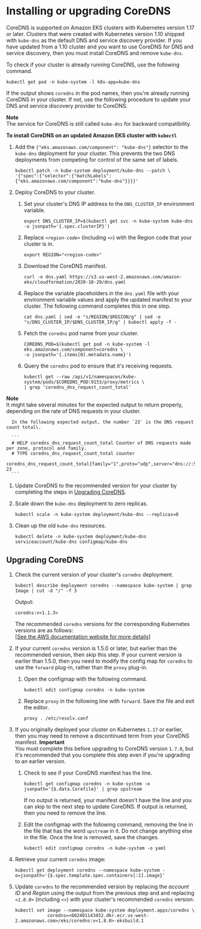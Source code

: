 # Installing or upgrading CoreDNS<a name="coredns"></a>

CoreDNS is supported on Amazon EKS clusters with Kubernetes version 1\.17 or later\. Clusters that were created with Kubernetes version 1\.10 shipped with `kube-dns` as the default DNS and service discovery provider\. If you have updated from a 1\.10 cluster and you want to use CoreDNS for DNS and service discovery, then you must install CoreDNS and remove `kube-dns`\.

To check if your cluster is already running CoreDNS, use the following command\.

```
kubectl get pod -n kube-system -l k8s-app=kube-dns
```

If the output shows `coredns` in the pod names, then you're already running CoreDNS in your cluster\. If not, use the following procedure to update your DNS and service discovery provider to CoreDNS\.

**Note**  
The service for CoreDNS is still called `kube-dns` for backward compatibility\.

**To install CoreDNS on an updated Amazon EKS cluster with `kubectl`**

1. Add the `{"eks.amazonaws.com/component": "kube-dns"}` selector to the `kube-dns` deployment for your cluster\. This prevents the two DNS deployments from competing for control of the same set of labels\.

   ```
   kubectl patch -n kube-system deployment/kube-dns --patch \
   '{"spec":{"selector":{"matchLabels":{"eks.amazonaws.com/component":"kube-dns"}}}}'
   ```

1. Deploy CoreDNS to your cluster\.

   1. Set your cluster's DNS IP address to the `DNS_CLUSTER_IP` environment variable\.

      ```
      export DNS_CLUSTER_IP=$(kubectl get svc -n kube-system kube-dns -o jsonpath='{.spec.clusterIP}')
      ```

   1. Replace *`<region-code>`* \(including *`<>`*\) with the Region code that your cluster is in\.

      ```
      export REGION="<region-code>"
      ```

   1. Download the CoreDNS manifest\.

      ```
      curl -o dns.yaml https://s3.us-west-2.amazonaws.com/amazon-eks/cloudformation/2020-10-29/dns.yaml
      ```

   1. Replace the variable placeholders in the `dns.yaml` file with your environment variable values and apply the updated manifest to your cluster\. The following command completes this in one step\.

      ```
      cat dns.yaml | sed -e "s/REGION/$REGION/g" | sed -e "s/DNS_CLUSTER_IP/$DNS_CLUSTER_IP/g" | kubectl apply -f -
      ```

   1. Fetch the `coredns` pod name from your cluster\.

      ```
      COREDNS_POD=$(kubectl get pod -n kube-system -l eks.amazonaws.com/component=coredns \
      -o jsonpath='{.items[0].metadata.name}')
      ```

   1. Query the `coredns` pod to ensure that it's receiving requests\.

      ```
      kubectl get --raw /api/v1/namespaces/kube-system/pods/$COREDNS_POD:9153/proxy/metrics \
      | grep 'coredns_dns_request_count_total'
      ```
**Note**  
It might take several minutes for the expected output to return properly, depending on the rate of DNS requests in your cluster\.

      In the following expected output, the number `23` is the DNS request count total\.

      ```
      # HELP coredns_dns_request_count_total Counter of DNS requests made per zone, protocol and family.
      # TYPE coredns_dns_request_count_total counter
      coredns_dns_request_count_total{family="1",proto="udp",server="dns://:53",zone="."} 23
      ```

1. Update CoreDNS to the recommended version for your cluster by completing the steps in [Upgrading CoreDNS](#upgrade-coredns)\.

1. Scale down the `kube-dns` deployment to zero replicas\.

   ```
   kubectl scale -n kube-system deployment/kube-dns --replicas=0
   ```

1. Clean up the old `kube-dns` resources\.

   ```
   kubectl delete -n kube-system deployment/kube-dns serviceaccount/kube-dns configmap/kube-dns
   ```

## Upgrading CoreDNS<a name="upgrade-coredns"></a>

1. Check the current version of your cluster's `coredns` deployment\.

   ```
   kubectl describe deployment coredns --namespace kube-system | grep Image | cut -d "/" -f 3
   ```

   Output:

   ```
   coredns:v<1.1.3>
   ```

   The recommended `coredns` versions for the corresponding Kubernetes versions are as follows:    
[\[See the AWS documentation website for more details\]](http://docs.aws.amazon.com/eks/latest/userguide/coredns.html)

1. If your current `coredns` version is 1\.5\.0 or later, but earlier than the recommended version, then skip this step\. If your current version is earlier than 1\.5\.0, then you need to modify the config map for `coredns` to use the `forward` plug\-in, rather than the `proxy` plug\-in\.

   1. Open the configmap with the following command\.

      ```
      kubectl edit configmap coredns -n kube-system
      ```

   1. Replace `proxy` in the following line with `forward`\. Save the file and exit the editor\.

      ```
      proxy . /etc/resolv.conf
      ```

1. If you originally deployed your cluster on Kubernetes `1.17` or earlier, then you may need to remove a discontinued term from your CoreDNS manifest\.
**Important**  
You must complete this before upgrading to CoreDNS version `1.7.0`, but it's recommended that you complete this step even if you're upgrading to an earlier version\. 

   1. Check to see if your CoreDNS manifest has the line\.

      ```
      kubectl get configmap coredns -n kube-system -o jsonpath='{$.data.Corefile}' | grep upstream
      ```

      If no output is returned, your manifest doesn't have the line and you can skip to the next step to update CoreDNS\. If output is returned, then you need to remove the line\.

   1. Edit the configmap with the following command, removing the line in the file that has the word `upstream` in it\. Do not change anything else in the file\. Once the line is removed, save the changes\.

      ```
      kubectl edit configmap coredns -n kube-system -o yaml
      ```

1. Retrieve your current `coredns` image:

   ```
   kubectl get deployment coredns --namespace kube-system -o=jsonpath='{$.spec.template.spec.containers[:1].image}'
   ```

1. Update `coredns` to the recommended version by replacing the *account ID* and *Region* using the output from the previous step and and replacing *`<1.8.0>`* \(including *`<>`*\) with your cluster's recommended `coredns` version:

   ```
   kubectl set image --namespace kube-system deployment.apps/coredns \
               coredns=<602401143452.dkr.ecr.us-west-2.amazonaws.com>/eks/coredns:v<1.8.0>-eksbuild.1
   ```